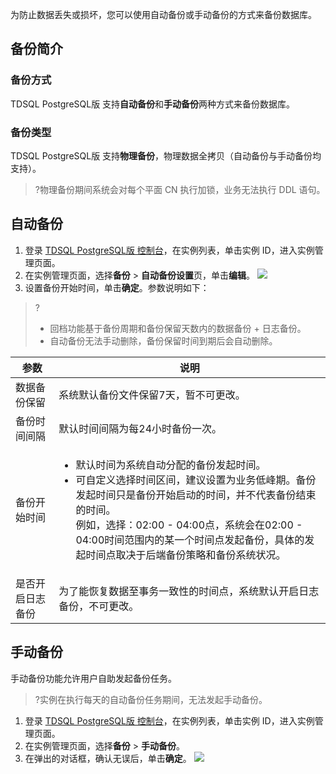 
为防止数据丢失或损坏，您可以使用自动备份或手动备份的方式来备份数据库。

## 备份简介
### 备份方式
TDSQL PostgreSQL版 支持**自动备份**和**手动备份**两种方式来备份数据库。

### 备份类型
TDSQL PostgreSQL版 支持**物理备份**，物理数据全拷贝（自动备份与手动备份均支持）。
>?物理备份期间系统会对每个平面 CN 执行加锁，业务无法执行 DDL 语句。

## 自动备份
1. 登录 [TDSQL PostgreSQL版 控制台](https://console.cloud.tencent.com/tbase)，在实例列表，单击实例 ID，进入实例管理页面。
2. 在实例管理页面，选择**备份** > **自动备份设置**页，单击**编辑**。
![](https://main.qcloudimg.com/raw/982953a57a3a3097ceae4b7af0037f8d.png)
3. 设置备份开始时间，单击**确定**。参数说明如下：
>?
>- 回档功能基于备份周期和备份保留天数内的数据备份 + 日志备份。
>- 自动备份无法手动删除，备份保留时间到期后会自动删除。
>
<table>
<thead><tr><th>参数</th><th>说明</th></tr></thead>
<tbody>
<tr>
<td>数据备份保留</td><td>系统默认备份文件保留7天，暂不可更改。</td></tr>
<tr>
<td>备份时间间隔</td><td>默认时间间隔为每24小时备份一次。</td></tr>
<tr>
<td>备份开始时间</td>
<td><ul><li>默认时间为系统自动分配的备份发起时间。<li>可自定义选择时间区间，建议设置为业务低峰期。备份发起时间只是备份开始启动的时间，并不代表备份结束的时间。<br>例如，选择：02:00 - 04:00点，系统会在02:00 - 04:00时间范围内的某一个时间点发起备份，具体的发起时间点取决于后端备份策略和备份系统状况。</td></tr>
<tr>
<td>是否开启日志备份</td>
<td>为了能恢复数据至事务一致性的时间点，系统默认开启日志备份，不可更改。</td></tr>
</tbody></table>

## 手动备份
手动备份功能允许用户自助发起备份任务。
>?实例在执行每天的自动备份任务期间，无法发起手动备份。
>
1. 登录 [TDSQL PostgreSQL版 控制台](https://console.cloud.tencent.com/tbase)，在实例列表，单击实例 ID，进入实例管理页面。
2. 在实例管理页面，选择**备份** > **手动备份**。
3. 在弹出的对话框，确认无误后，单击**确定**。
![](https://main.qcloudimg.com/raw/d9920eaa042eb77ee07b7e198cc21e53.png)

